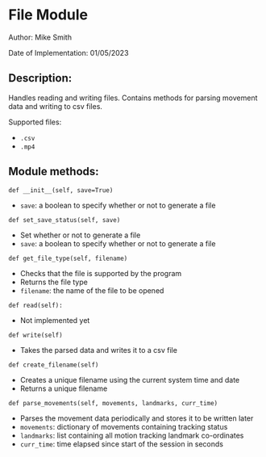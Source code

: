 # File Module

Author: Mike Smith

Date of Implementation: 01/05/2023

## Description:

Handles reading and writing files. Contains methods for parsing movement data and writing to csv files.

Supported files:
- `.csv`
- `.mp4`

## Module methods:

`def __init__(self, save=True)`
- `save`: a boolean to specify whether or not to generate a file

`def set_save_status(self, save)`
- Set whether or not to generate a file
- `save`: a boolean to specify whether or not to generate a file

`def get_file_type(self, filename)`
- Checks that the file is supported by the program
- Returns the file type
- `filename`: the name of the file to be opened

`def read(self):`
- Not implemented yet

`def write(self)`
- Takes the parsed data and writes it to a csv file

`def create_filename(self)`
- Creates a unique filename using the current system time and date
- Returns a unique filename

`def parse_movements(self, movements, landmarks, curr_time)`
- Parses the movement data periodically and stores it to be written later
- `movements`: dictionary of movements containing tracking status
- `landmarks`: list containing all motion tracking landmark co-ordinates
- `curr_time`: time elapsed since start of the session in seconds